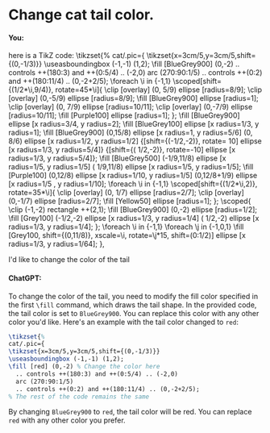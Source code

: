 # Change cat tail color.

#### You:
here is a TikZ code:
\tikzset{%
cat/.pic={
\tikzset{x=3cm/5,y=3cm/5,shift={(0,-1/3)}}
\useasboundingbox (-1,-1) (1,2);
\fill [BlueGrey900] (0,-2)
  .. controls ++(180:3) and ++(0:5/4) .. (-2,0)
  arc (270:90:1/5)
  .. controls ++(0:2) and ++(180:11/4) .. (0,-2+2/5);
\foreach \i in {-1,1}
  \scoped[shift={(1/2*\i,9/4)}, rotate=45*\i]{
    \clip [overlay] (0, 5/9) ellipse [radius=8/9];
    \clip [overlay] (0,-5/9) ellipse [radius=8/9];
    \fill [BlueGrey900] ellipse [radius=1];
    \clip [overlay] (0, 7/9) ellipse [radius=10/11];
    \clip [overlay] (0,-7/9) ellipse [radius=10/11];
    \fill [Purple100] ellipse [radius=1];
  };
\fill [BlueGrey900] ellipse [x radius=3/4, y radius=2];
\fill [BlueGrey100] ellipse [x radius=1/3, y radius=1];
\fill [BlueGrey900]
  (0,15/8) ellipse [x radius=1, y radius=5/6]
  (0, 8/6) ellipse [x radius=1/2, y radius=1/2]
  {[shift={(-1/2,-2)}, rotate= 10]  ellipse [x radius=1/3, y radius=5/4]}
  {[shift={( 1/2,-2)}, rotate=-10] ellipse [x radius=1/3, y radius=5/4]};
\fill [BlueGrey500]
  (-1/9,11/8) ellipse [x radius=1/5, y radius=1/5]
  ( 1/9,11/8) ellipse [x radius=1/5, y radius=1/5];
\fill [Purple100]
  (0,12/8)     ellipse [x radius=1/10, y radius=1/5]
  (0,12/8+1/9) ellipse [x radius=1/5 , y radius=1/10];
\foreach \i in {-1,1}
  \scoped[shift={(1/2*\i,2)}, rotate=35*\i]{
    \clip [overlay] (0, 1/7) ellipse [radius=2/7];
    \clip [overlay] (0,-1/7) ellipse [radius=2/7];
    \fill [Yellow50] ellipse [radius=1];
  };
\scoped{
  \clip (-1,-2) rectangle ++(2,1);
  \fill [BlueGrey900] (0,-2) ellipse [radius=1/2];
  \fill [Grey100]
    (-1/2,-2) ellipse [x radius=1/3, y radius=1/4]
    ( 1/2,-2) ellipse [x radius=1/3, y radius=1/4];
};
\foreach \i in {-1,1}
  \foreach \j in {-1,0,1}
    \fill [Grey100, shift={(0,11/8)}, xscale=\i, rotate=\j*15,
      shift=(0:1/2)]
      ellipse [x radius=1/3, y radius=1/64];
},

I'd like to change the color of the tail

#### ChatGPT:
To change the color of the tail, you need to modify the fill color specified in the first `\fill` command, which draws the tail shape. In the provided code, the tail color is set to `BlueGrey900`. You can replace this color with any other color you'd like. Here's an example with the tail color changed to `red`:

```latex
\tikzset{%
cat/.pic={
\tikzset{x=3cm/5,y=3cm/5,shift={(0,-1/3)}}
\useasboundingbox (-1,-1) (1,2);
\fill [red] (0,-2) % Change the color here
  .. controls ++(180:3) and ++(0:5/4) .. (-2,0)
  arc (270:90:1/5)
  .. controls ++(0:2) and ++(180:11/4) .. (0,-2+2/5);
% The rest of the code remains the same
```

By changing `BlueGrey900` to `red`, the tail color will be red. You can replace `red` with any other color you prefer.
